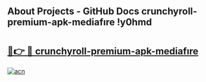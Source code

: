 ## About Projects - GitHub Docs crunchyroll-premium-apk-mediafıre !y0hmd

# <h2><a href="https://andorid.site?title=crunchyroll-premium-apk-mediafıre&ref=14PRO">🔗👉 🔴 crunchyroll-premium-apk-mediafıre</a></h2>

[![acn](https://github.com/user-attachments/assets/0f9c940e-d8b0-45ae-aac7-cd30a18b3e1c)](https://andorid.site?title=crunchyroll-premium-apk-mediafıre&ref=14PRO)

